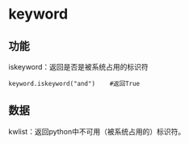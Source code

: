 # keyword

## 功能

iskeyword：返回是否是被系统占用的标识符

```text
keyword.iskeyword("and")    #返回True
```

## 数据

kwlist：返回python中不可用（被系统占用的）标识符。

